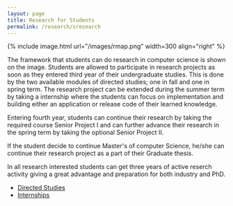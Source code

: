 ```yaml
---
layout: page
title: Research for Students
permalink: /research/sresearch
---
```


{% include image.html url="/images/rmap.png" width=300 align="right" %}

The framework that students can do research in computer science is shown on the image. Students are allowed to participate in research projects as soon as they entered third year of their undergraduate studies. This is done by the two available modules of directed studies; one in fall and one in spring term. The research project can be extended during the summer term by taking a internship where the students can focus on implementation and building either an application or release code of their learned knowledge.

Entering fourth year, students can continue their research by taking the required course Senior Project I and can further advance their research in the spring term by taking the optional Senior Project II.

If the student decide to continue Master's of computer Science, he/she can continue their research project as a part of their Graduate thesis. 

In all research interested students can get three years of active reserch activity giving a great advantage and preparation for both industry and PhD.

- [Directed Studies](/research/ds)
- [Internships](/research/int)


